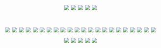 # <p align="center"> 
# <p align="center"> ![](https://y2k.neocities.org/blinkiez/newbatch/bZWkxwk.gif) ![](https://64.media.tumblr.com/f599d0a997565dd4185fe7fd42669999/147e422eed2ecc0d-41/s250x400/fceddb5aa12b87a800beb3bdec8c76a197250b05.gifv) ![](https://y2k.neocities.org/blinkiez/either_go_to_hell_or_die_trying_blinkie_by_minecr_aft-dc2giiw.gif) ![](https://y2k.neocities.org/blinkiez/vi16.gif) ![](https://y2k.neocities.org/blinkiez/252731rd2czu7vk5.gif)
# <p align="center"> ![](https://64.media.tumblr.com/581bcaa199df4c85063c705d847b31c9/aa89517f01352cf3-5f/s100x200/a935b97021a37b53600b91a748c43773b41dad80.pnj) ![](https://64.media.tumblr.com/e5ae7344cca7a32a6e435a0670b36a17/57afcf8767df6163-51/s250x400/6c2a73f26cd0c39366ff96775a9434e6c5ae39ec.gifv) ![](https://64.media.tumblr.com/e235152bdf77be3a69c655f59ff9a61d/aa89517f01352cf3-16/s100x200/c9970bd14a58f74a7f8d405fdf8e9a13fbe9d793.pnj) ![](https://64.media.tumblr.com/41eab4e983c252de943aca727e6528d8/c7055a42874e3005-e9/s100x200/86d764fe3a67d60fb9a6b81648b3986a0557da60.jpg) ![](https://64.media.tumblr.com/23368c800b89802b46e67b6a46830e05/aa89517f01352cf3-76/s100x200/960a90bb8498f12d0c66d50572b7ffd9ac5c4311.pnj) ![](https://64.media.tumblr.com/7bf8f07abf938d0054d62b72c6b0003c/404a96d47cbf415c-31/s100x200/46f6f47ca9ee45f85c9f7930249457d7e8525b2d.pnj) ![](https://64.media.tumblr.com/97b63d8acc77f00961c8468a551ddb84/aa89517f01352cf3-f1/s250x400/eaa530dfb04e7689a92fde8a4bf1aa6bd8347ba1.gifv) ![](https://64.media.tumblr.com/b2ab9f9ee1a7d5f2c7807bf3051b69e3/57afcf8767df6163-c4/s100x200/91808f45328e25a8d3cdeb28bad340ec0bfe3589.pnj) ![](https://64.media.tumblr.com/744feab12acd305bea270f6990378744/57afcf8767df6163-23/s250x400/e3b3921b10bd3fa4362651d8f1b5d7fdc1ef963b.gifv) ![](https://64.media.tumblr.com/677cc0888275c9869455937dee9d3681/cf682233aa864a9e-58/s100x200/b55936bd018d5112cf488ec65bd505bca7be8b0b.pnj) ![](https://64.media.tumblr.com/853beb868a95cb2320d4448cfe7dcfce/cf682233aa864a9e-79/s100x200/61a0851fdf677ba57e448c94772980bec22104a2.gifv) ![](https://64.media.tumblr.com/e1b30aecee747f796820c292b206939f/cf682233aa864a9e-7a/s250x400/394802b7e4bf63f63516088254d7a60d542b1e9a.pnj) ![](https://64.media.tumblr.com/40ecc80e0f84167d897616a94080619d/tumblr_pihwdthCJv1xzybrpo2_100.pnj) ![](https://64.media.tumblr.com/1532010b16b7c3e86fbcbc22ea8d73e9/c7055a42874e3005-d2/s100x200/5920a55a8dd193099f8e8bfd8f7f82245ad952bf.pnj) ![](https://64.media.tumblr.com/4ace9a37e787d91c10a8c6f77969ccf7/aa89517f01352cf3-be/s100x200/990b16424e05fe9882a494c674e8067c2e83d78a.gifv) ![](https://64.media.tumblr.com/29bef759b4df4b4baa110ebd487782ef/0116bcdffd8015c6-37/s100x200/d2ab96093e7807ef85a9b11fb8cc607891b050cf.pnj) ![](https://64.media.tumblr.com/86c790e68228587ddb1b73836f52af6b/cf682233aa864a9e-be/s100x200/4cbd07b517dc2bf0816e76a9230324f02bf504c8.pnj) ![](https://64.media.tumblr.com/4f3ccbe470e7a42697f11ae58d79af02/tumblr_pihcyt00Gj1xseazlo1_100.gifv) ![](https://64.media.tumblr.com/f58912e392a872034ab6f0e262a03d5a/cf682233aa864a9e-cd/s100x200/17d5092ad9358f871b96f4eaba0a39a6b61fe872.jpg) ![](https://64.media.tumblr.com/a1d2e71bd5b8a9290a37f671912d3c18/cf682233aa864a9e-b4/s100x200/ec54ff3948de87398cf6cd9680c027807fed2ef7.gifv) ![](https://64.media.tumblr.com/09bb327913bfbd3d4c04a382d52e8e7f/b574f4a39f7de4a6-56/s100x200/36df8d018ba5789f1f49541e6af4ed3cfb3c7967.pnj) ![](https://64.media.tumblr.com/a3063e8b2c7caae8c73360637376f9f3/b574f4a39f7de4a6-87/s100x200/0c091f3ec056e00b292bbaf85f8980e58b45fa48.gifv) ![](https://64.media.tumblr.com/e78ee5dcbf51b1aa28fc5f0c857dd761/b574f4a39f7de4a6-c5/s100x200/c82f4ed63b0ad46af98ca57a914ee01cae4cef21.jpg) ![](https://64.media.tumblr.com/9c06c3d59857450b78559049b1d237cc/bfaaeb60d3ffc0b4-58/s250x400/2a272f1034d16c9ba5cfbcb5ee2aa08084c8a570.jpg) ![](https://64.media.tumblr.com/e671d51ec0316ca5ccdd5eb33f43ac69/bfaaeb60d3ffc0b4-ce/s100x200/3b5a30841a3e30268f59438628594ee3c7fd404c.gifv) ![](https://64.media.tumblr.com/c795f7f510a58e3797816030f1726b9f/bfaaeb60d3ffc0b4-b3/s100x200/62f5a4e41c351dfbd1ad90a67341ed10a57bb942.pnj) ![](https://64.media.tumblr.com/748221bdf632e7f387bd2834a893de59/bfaaeb60d3ffc0b4-71/s100x200/000a982f7d005dec0194f07dc74a8aa5516d288b.pnj)
